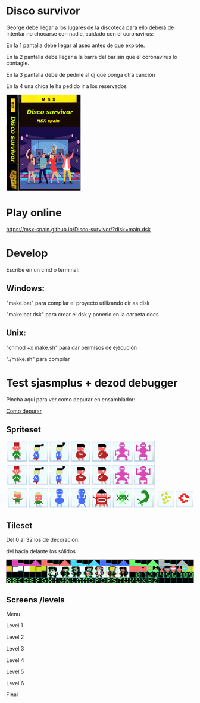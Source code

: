 # Disco survivor

George debe llegar a los lugares de la discoteca para ello deberá de intentar no chocarse con nadie, cuidado con el coronavirus:

En la 1 pantalla debe llegar al aseo antes de que explote.

En la 2 pantalla debe llegar a la barra del bar sin que el coronavirus lo contagie.

En la 3 pantalla debe de pedirle al dj que ponga otra canción

En la 4 una chica le ha pedido ir a los reservados

<img src="docs/caratula.png" width="200px" />

# Play online

https://msx-spain.github.io/Disco-survivor/?disk=main.dsk



# Develop

Escribe en un cmd o terminal:

## Windows:

"make.bat" para compilar el proyecto utilizando dir as disk

"make.bat dsk" para crear el dsk y ponerlo en la carpeta docs

## Unix:

"chmod +x make.sh" para dar permisos de ejecución

"./make.sh" para compilar


# Test sjasmplus + dezod debugger

Pincha aquí para ver como depurar en ensamblador:

<a href="docs/Como-depurar.md">Como depurar</a>




## Spriteset

<img src="docs/spritesheet2.PNG" width="400px">

<img src="docs/spritesheet2.PNG" width="400px">

<img src="docs/spritesheet3.PNG" width="400px">

<img src="docs/spritesheet4.PNG" width="100px">

## Tileset

Del 0 al 32 los de decoración.

del hacia delante los sólidos



<img src="docs/tileset-readme.PNG" >


## Screens /levels

Menu

<!--<img src="docs/menu.PNG" width="300px" >-->


Level 1


<!--<img src="docs/level1-2.PNG"  width="300px" >

<img src="docs/level1.PNG" >-->

Level 2



<!--<img src="docs/level2-2.PNG"  width="300px" >

<img src="docs/level2.PNG" >-->

Level 3

<!--<img src="docs/level3-2.PNG"  width="300px" >

<img src="docs/level3.PNG" >-->

Level 4

<!--<img src="docs/level4-2.PNG"  width="300px" >

<img src="docs/level4.PNG" >-->

Level 5

<!--<img src="docs/level5-2.PNG"  width="300px" >

<img src="docs/level5.PNG" >-->

Level 6

<!--<img src="docs/level6-2.PNG"  width="300px" >

<img src="docs/level6.PNG" >-->

Final

<!--<img src="docs/final.PNG"  width="300px" >-->